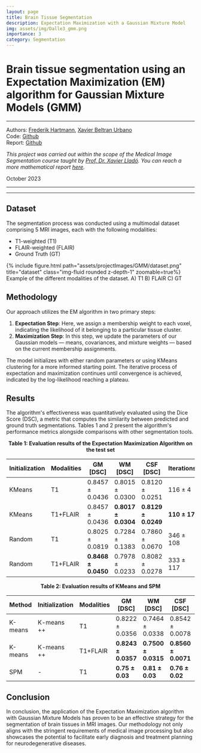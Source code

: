 ```yaml
---
layout: page
title: Brain Tissue Segmentation
description: Expectation Maximization with a Gaussian Mixture Model
img: assets/img/Dalle3_gmm.png
importance: 3
category: Segmentation
---
```


# Brain tissue segmentation using an Expectation Maximization (EM) algorithm for Gaussian Mixture Models (GMM)
---
Authors: [Frederik Hartmann](https://github.com/Frederik-Hartmann), [Xavier Beltran Urbano](https://xavibeltranurbano.github.io/)
\
Code: [Github](https://github.com/Frederik-Hartmann/Brain-tissue-segmentation-using-EM-and-GMM)
\
Report: [Github](https://xavibeltranurbano.github.io/assets/pdfs/EM_GMM.pdf)


*This project was carried out within the scope of the Medical Image Segmentation course taught by [Prof. Dr. Xavier Lladó](http://atc.udg.edu/~llado/). You can reach a more mathematical report [here]().* 


October 2023

---
---

## Dataset

The segmentation process was conducted using a multimodal dataset comprising 5 MRI images, each with the following modalities:

- T1-weighted (T1)
- FLAIR-weighted (FLAIR)
- Ground Truth (GT)


<div class="row">
    <div class="col-sm mt-3 mt-md-0">
        {% include figure.html path="assets/projectImages/GMM/dataset.png" title="dataset" class="img-fluid rounded z-depth-1" zoomable=true%}
    </div>
</div>
<div class="caption">
Example of the different modalities of the dataset. A) T1 B) FLAIR C) GT
</div>


## Methodology

Our approach utilizes the EM algorithm in two primary steps:

1. **Expectation Step**: Here, we assign a membership weight to each voxel, indicating the likelihood of it belonging to a particular tissue cluster.
2. **Maximization Step**: In this step, we update the parameters of our Gaussian models — means, covariances, and mixture weights — based on the current membership assignments.

The model initializes with either random parameters or using KMeans clustering for a more informed starting point. The iterative process of expectation and maximization continues until convergence is achieved, indicated by the log-likelihood reaching a plateau.

## Results

The algorithm's effectiveness was quantitatively evaluated using the Dice Score (DSC), a metric that computes the similarity between predicted and ground truth segmentations. Tables 1 and 2 present the algorithm's performance metrics alongside comparisons with other segmentation tools. 

<p align="center">
  <strong>Table 1: Evaluation results of the Expectation Maximization Algorithm on the test set</strong>
</p>

| Initialization | Modalities | GM [DSC]            | WM [DSC]            | CSF [DSC]           | Iterations       | Time [s]          |
|----------------|------------|---------------------|---------------------|---------------------|------------------|-------------------|
| KMeans         | T1         | 0.8457 ± 0.0436     | 0.8015 ± 0.0300     | 0.8120 ± 0.0251     | 116 ± 4          | **24.36 ± 1.28**  |
| KMeans         | T1+FLAIR   | 0.8457 ± 0.0436     | **0.8017 ± 0.0304** | **0.8129 ± 0.0249** | **110 ± 17**     | 51.48 ± 8.10      |
| Random         | T1         | 0.8025 ± 0.0819     | 0.7284 ± 0.1383     | 0.7860 ± 0.0670     | 346 ± 108        | 65.87 ± 18.42     |
| Random         | T1+FLAIR   | **0.8468 ± 0.0450** | 0.7978 ± 0.0233     | 0.8082 ± 0.0278     | 333 ± 117        | 147.71 ± 51.16    |

<p align="center">
  <strong>Table 2: Evaluation results of KMeans and SPM</strong>
</p>

| Method   | Initialization | Modalities | GM [DSC]         | WM [DSC]         | CSF [DSC]        | Time [s]         |
|----------|----------------|------------|------------------|------------------|------------------|------------------|
| K-means  | K-means ++     | T1         | 0.8222 ± 0.0356  | 0.7464 ± 0.0338  | 0.8542 ± 0.0078  | 3.57 ± 0.12      |
| K-means  | K-means ++     | T1+FLAIR   | **0.8243 ± 0.0357** | **0.7500 ± 0.0315** | **0.8560 ± 0.0071** | **3.61 ± 0.19**  |
| SPM      | -              | T1         | **0.75 ± 0.03**  | **0.81 ± 0.03**  | **0.76 ± 0.02**  | -                |


## Conclusion

In conclusion, the application of the Expectation Maximization algorithm with Gaussian Mixture Models has proven to be an effective strategy for the segmentation of brain tissues in MRI images. Our methodology not only aligns with the stringent requirements of medical image processing but also showcases the potential to facilitate early diagnosis and treatment planning for neurodegenerative diseases.


